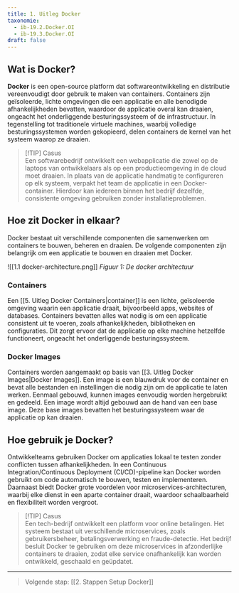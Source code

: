 ```yaml
---
title: 1. Uitleg Docker
taxonomie:
  - ib-19.2.Docker.OI
  - ib-19.3.Docker.OI
draft: false
---
```


## Wat is Docker?
**Docker** is een open-source platform dat softwareontwikkeling en distributie vereenvoudigt door gebruik te maken van containers. Containers zijn geïsoleerde, lichte omgevingen die een applicatie en alle benodigde afhankelijkheden bevatten, waardoor de applicatie overal kan draaien, ongeacht het onderliggende besturingssysteem of de infrastructuur. In tegenstelling tot traditionele virtuele machines, waarbij volledige besturingssystemen worden gekopieerd, delen containers de kernel van het systeem waarop ze draaien.

> [!TIP] Casus  
> Een softwarebedrijf ontwikkelt een webapplicatie die zowel op de     
> laptops van ontwikkelaars als op een productieomgeving in de cloud 
> moet draaien. In plaats van de applicatie handmatig te configureren 
> op elk systeem, verpakt het team de applicatie in een Docker-
> container. Hierdoor kan iedereen binnen het bedrijf dezelfde, 
> consistente omgeving gebruiken zonder installatieproblemen.

## Hoe zit Docker in elkaar?
Docker bestaat uit verschillende componenten die samenwerken om containers te bouwen, beheren en draaien. De volgende componenten zijn belangrijk om een applicatie te bouwen en draaien met Docker.

![[1.1 docker-architecture.png]]
*Figuur 1: De docker architectuur*

### Containers
Een [[5. Uitleg Docker Containers|container]] is een lichte, geïsoleerde omgeving waarin een applicatie draait, bijvoorbeeld apps, websites of databases. Containers bevatten alles wat nodig is om een applicatie consistent uit te voeren, zoals afhankelijkheden, bibliotheken en configuraties. Dit zorgt ervoor dat de applicatie op elke machine hetzelfde functioneert, ongeacht het onderliggende besturingssysteem. 

### Docker Images
Containers worden aangemaakt op basis van [[3. Uitleg Docker Images|Docker Images]]. Een image is een blauwdruk voor de container en bevat alle bestanden en instellingen die nodig zijn om de applicatie te laten werken. Eenmaal gebouwd, kunnen images eenvoudig worden hergebruikt en gedeeld. Een image wordt altijd gebouwd aan de hand van een base image. Deze base images bevatten het besturingssysteem waar de applicatie op kan draaien.
## Hoe gebruik je Docker?
Ontwikkelteams gebruiken Docker om applicaties lokaal te testen zonder conflicten tussen afhankelijkheden. In een Continuous Integration/Continuous Deployment (CI/CD)-pipeline kan Docker worden gebruikt om code automatisch te bouwen, testen en implementeren. Daarnaast biedt Docker grote voordelen voor microservices-architecturen, waarbij elke dienst in een aparte container draait, waardoor schaalbaarheid en flexibiliteit worden vergroot.

> [!TIP] Casus  
> Een tech-bedrijf ontwikkelt een platform voor online betalingen. Het systeem bestaat uit verschillende microservices, zoals gebruikersbeheer, betalingsverwerking en fraude-detectie. Het bedrijf besluit Docker te gebruiken om deze microservices in afzonderlijke containers te draaien, zodat elke service onafhankelijk kan worden ontwikkeld, geschaald en geüpdatet.

---

> Volgende stap: [[2. Stappen Setup Docker]]
